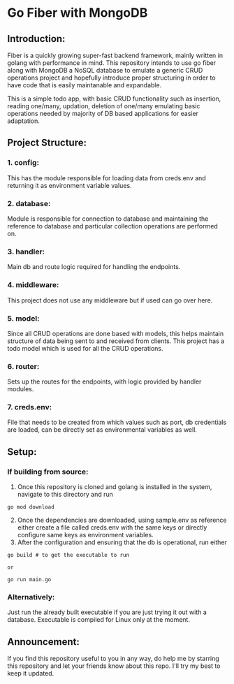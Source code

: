 # Go Fiber with MongoDB

## Introduction:

Fiber is a quickly growing super-fast backend framework, mainly written in golang with performance in mind. This repository intends to use go fiber along with MongoDB a NoSQL database to emulate a generic CRUD operations project and hopefully introduce proper structuring in order to have code that is easily maintanable and expandable.

This is a simple todo app, with basic CRUD functionality such as insertion, reading one/many, updation, deletion of one/many emulating basic operations needed by majority of DB based applications for easier adaptation.

## Project Structure:

### 1. config:

This has the module responsible for loading data from creds.env and returning it as environment variable values.

### 2. database:

Module is responsible for connection to database and maintaining the reference to database and particular collection operations are performed on.

### 3. handler:

Main db and route logic required for handling the endpoints.

### 4. middleware:

This project does not use any middleware but if used can go over here.

### 5. model:

Since all CRUD operations are done based with models, this helps maintain structure of data being sent to and received from clients. This project has a todo model which is used for all the CRUD operations.

### 6. router:

Sets up the routes for the endpoints, with logic provided by handler modules.

### 7. creds.env:

File that needs to be created from which values such as port, db credentials are loaded, can be directly set as environmental variables as well.

## Setup:

### If building from source:

1. Once this repository is cloned and golang is installed in the system, navigate to this directory and run

```
go mod download
```

2. Once the dependencies are downloaded, using sample.env as reference either create a file called creds.env with the same keys or directly configure same keys as environment variables.
3. After the configuration and ensuring that the db is operational, run either

```
go build # to get the executable to run

or

go run main.go
```

### Alternatively:

Just run the already built executable if you are just trying it out with a database. Executable is compiled for Linux only at the moment.

## Announcement:

If you find this repository useful to you in any way, do help me by starring this repository and let your friends know about this repo. I'll try my best to keep it updated.
